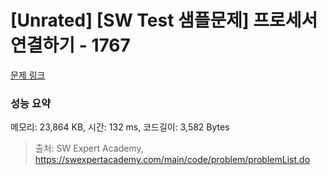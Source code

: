 # [Unrated] [SW Test 샘플문제] 프로세서 연결하기 - 1767 

[문제 링크](https://swexpertacademy.com/main/code/problem/problemDetail.do?contestProbId=AV4suNtaXFEDFAUf) 

### 성능 요약

메모리: 23,864 KB, 시간: 132 ms, 코드길이: 3,582 Bytes



> 출처: SW Expert Academy, https://swexpertacademy.com/main/code/problem/problemList.do